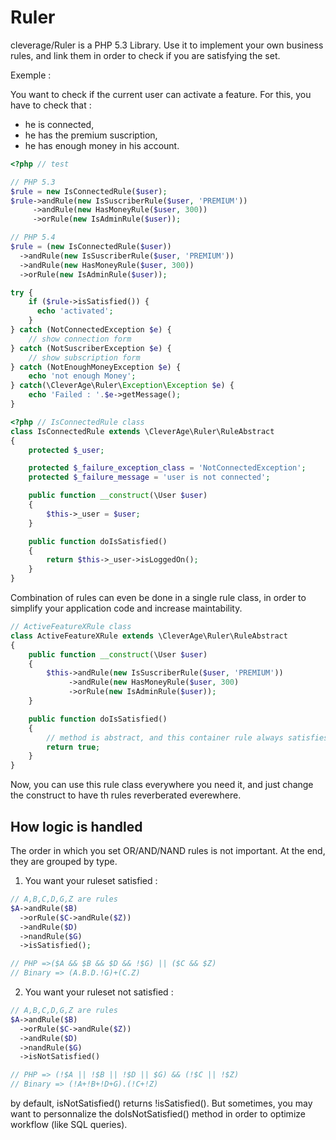 Ruler
=====

cleverage/Ruler is a PHP 5.3 Library. Use it to implement your own business rules, and link them in order to check if you are satisfying the set.

Exemple :

You want to check if the current user can activate a feature. For this, you have to check that :
- he is connected,
- he has the premium suscription,
- he has enough money in his account.

```php
<?php // test

// PHP 5.3
$rule = new IsConnectedRule($user);
$rule->andRule(new IsSuscriberRule($user, 'PREMIUM'))
     ->andRule(new HasMoneyRule($user, 300))
     ->orRule(new IsAdminRule($user));

// PHP 5.4
$rule = (new IsConnectedRule($user))
  ->andRule(new IsSuscriberRule($user, 'PREMIUM'))
  ->andRule(new HasMoneyRule($user, 300))
  ->orRule(new IsAdminRule($user));

try {
    if ($rule->isSatisfied()) {
      echo 'activated';
    }
} catch (NotConnectedException $e) {
    // show connection form
} catch (NotSuscriberException $e) {
    // show subscription form
} catch (NotEnoughMoneyException $e) {
    echo 'not enough Money';
} catch(\CleverAge\Ruler\Exception\Exception $e) {
    echo 'Failed : '.$e->getMessage();
}
```

```php
<?php // IsConnectedRule class
class IsConnectedRule extends \CleverAge\Ruler\RuleAbstract
{
    protected $_user;

    protected $_failure_exception_class = 'NotConnectedException';
    protected $_failure_message = 'user is not connected';

    public function __construct(\User $user)
    {
        $this->_user = $user;
    }

    public function doIsSatisfied()
    {
        return $this->_user->isLoggedOn();
    }
}
```

Combination of rules can even be done in a single rule class, in order to simplify your application code and increase maintability.

```php
// ActiveFeatureXRule class
class ActiveFeatureXRule extends \CleverAge\Ruler\RuleAbstract
{
    public function __construct(\User $user)
    {
        $this->andRule(new IsSuscriberRule($user, 'PREMIUM'))
             ->andRule(new HasMoneyRule($user, 300)
             ->orRule(new IsAdminRule($user));
    }

    public function doIsSatisfied()
    {
        // method is abstract, and this container rule always satisfies.
        return true;
    }
}
```

Now, you can use this rule class everywhere you need it, and just change the construct to have th rules reverberated everewhere.

## How logic is handled

The order in which you set OR/AND/NAND rules is not important. At the end, they are grouped by type.

1) You want your ruleset satisfied :

```php
// A,B,C,D,G,Z are rules
$A->andRule($B)
  ->orRule($C->andRule($Z))
  ->andRule($D)
  ->nandRule($G)
  ->isSatisfied();

// PHP =>($A && $B && $D && !$G) || ($C && $Z)
// Binary => (A.B.D.!G)+(C.Z)
```

2) You want your ruleset not satisfied :

```php
// A,B,C,D,G,Z are rules
$A->andRule($B)
  ->orRule($C->andRule($Z))
  ->andRule($D)
  ->nandRule($G)
  ->isNotSatisfied()

// PHP => (!$A || !$B || !$D || $G) && (!$C || !$Z)
// Binary => (!A+!B+!D+G).(!C+!Z)
```

by default, isNotSatisfied() returns !isSatisfied(). But sometimes, you may want to personnalize the doIsNotSatisfied() method in order to optimize workflow (like SQL queries).
